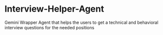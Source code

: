 # Interview-Helper-Agent
Gemini Wrapper Agent that helps the users to get a technical and behavioral interview questions for the needed positions
